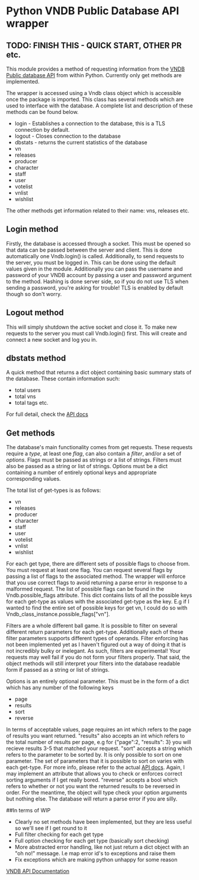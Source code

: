 # Python VNDB Public Database API wrapper
## TODO: FINISH THIS - QUICK START, OTHER PR etc.

This module provides a method of requesting information from the [VNDB Public database API](https://vndb.org/d11) from within Python. Currently only get methods are implemented.

The wrapper is accessed using a Vndb class object which is accessible once the package is imported. This class has several methods which are used to interface with the database. A complete list and description of these methods can be found below.

* login - Establishes a connection to the database, this is a TLS connection by default.
* logout - Closes connection to the database
* dbstats - returns the current statistics of the database
* vn
* releases 
* producer
* character
* staff
* user
* votelist
* vnlist
* wishlist

The other methods get information related to their name: vns, releases etc.

## Login method
Firstly, the database is accessed through a socket. This must be opened so that data can be passed between the server and client. This is done automatically one Vndb.login() is called. Additionally, to send requests to the server, you must be logged in. This can be done using the default values given in the module. Additionally you can pass the username and password of your VNDB account by passing a user and password argument to the method. Hashing is done server side, so if you do not use TLS when sending a password, you're asking for trouble! TLS is enabled by default though so don't worry.

## Logout method
This will simply shutdown the active socket and close it. To make new requests to the server you must call Vndb.login() first. This will create and connect a new socket and log you in.


## dbstats method
A quick method that returns a dict object containing basic summary stats of the database. These contain information such:
* total users
* total vns
* total tags
etc.

For full detail, check the [API docs](https://vndb.org/d11)


## Get methods
The database's main functionality comes from get requests. These requests require a *type*, at least one *flag*, can also contain a *filter*, and/or a set of *options*. Flags must be passed as strings or a list of strings. Filters must also be passed as a string or list of strings. Options must be a dict containing a number of entirely optional keys and appropriate corresponding values.

The total list of get-types is as follows:

* vn
* releases
* producer
* character
* staff
* user
* votelist
* vnlist
* wishlist

For each get type, there are different sets of possible flags to choose from. You must request at least one flag. You can request several flags by passing a list of flags to the associated method. The wrapper will enforce that you use correct flags to avoid returning a parse error in response to a malformed request. The list of possible flags can be found in the Vndb.possible_flags attribute. This dict contains lists of all the possible keys for each get-type as values with the associated get-type as the key. E.g if I wanted to find the entire set of possible keys for get vn, I could do so with Vndb_class_instance.possible_flags["vn"].

Filters are a whole different ball game. It is possible to filter on several different return parameters for each get-type. Additionally each of these filter parameters supports different types of operands. Filter enforcing has not been implemented yet as I haven't figured out a way of doing it that is not incredibly bulky or inelegant. As such, filters are experimental! Your requests may well fail if you do not form your filters properly. That said, the object methods will still interpret your filters into the database readable form if passed as a string or list of strings.

Options is an entirely optional parameter. This must be in the form of a dict which has any number of the following keys


* page
* results
* sort
* reverse

In terms of acceptable values, page requires an int which refers to the page of results you want returned. "results" also accepts an int which refers to the total number of results per page, e.g for {"page":2, "results": 3} you will recieve results 3-5 that matched your request. "sort" accepts a string which refers to the parameter to be sorted by. It is only possible to sort on one parameter. The set of parameters that it is possible to sort on varies with each get-type. For more info, please refer to the actual [API docs](https://vndb.org/d11). Again, I may implement an attribute that allows you to check or enforces correct sorting arguments if I get really bored. "reverse" accepts a bool which refers to whether or not you want the returned results to be reversed in order. For the meantime, the object will type check your option arguments but nothing else. The database will return a parse error if you are silly.

##In terms of WIP
* Clearly no set methods have been implemented, but they are less useful so we'll see if I get round to it
* Full filter checking for each get type
* Full option checking for each get type (basically sort checking)
* More abstracted error handling, like not just return a dict object with an "oh no!" message. I.e map error id's to exceptions and raise them
* Fix exceptions which are making python unhappy for some reason


[VNDB API Documentation](https://vndb.org/d11)
